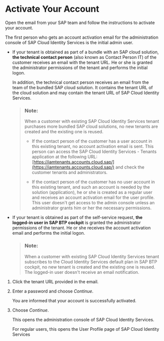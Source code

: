 <!-- loiocc03ecceadd443c19598f06b38887566 -->

# Activate Your Account

Open the email from your SAP team and follow the instructions to activate your account.

The first person who gets an account activation email for the administration console of SAP Cloud Identity Services is the initial admin user.

-   If your tenant is obtained as part of a bundle with an SAP cloud solution, **the technical contact person** \(also known as Contact Person IT\) of the customer receives an email with the tenant URL. He or she is granted the administrator permissions of the tenant and performs the initial logon.

    In addition, the technical contact person receives an email from the team of the bundled SAP cloud solution. It contains the tenant URL of the cloud solution and may contain the tenant URL of SAP Cloud Identity Services.

    > ### Note:  
    > When a customer with existing SAP Cloud Identity Services tenant purchases more bundled SAP cloud solutions, no new tenants are created and the existing one is reused.
    > 
    > -   If the contact person of the customer has a user account in this existing tenant, no account activation email is sent. This person can access the SAP Cloud Identity Services - Tenants application at the following URL: [https://iamtenants.accounts.cloud.sap/](https://iamtenants.accounts.cloud.sap/) and check the customer tenants and administrators.
    > 
    > -   If the contact person of the customer has no user account in this existing tenant, and such an account is needed by the solution \(application\), he or she is created as a regular user and receives an account activation email for the user profile. This user doesn't get access to the admin console unless an administrator grants him or her the necessary permissions.

-   If your tenant is obtained as part of the self-service request, **the logged-in user in SAP BTP cockpit** is granted the administrator permissions of the tenant. He or she receives the account activation email and performs the initial logon.

    > ### Note:  
    > When a customer with existing SAP Cloud Identity Services tenant subscribes to the Cloud Identity Services default plan in SAP BTP cockpit, no new tenant is created and the existing one is reused. The logged-in user doesn't receive an email notification.


1.  Click the tenant URL provided in the email.

2.  Enter a password and choose *Continue*.

    You are informed that your account is successfully activated.

3.  Choose *Continue*.

    This opens the administration console of SAP Cloud Identity Services.

    For regular users, this opens the User Profile page of SAP Cloud Identity Services


